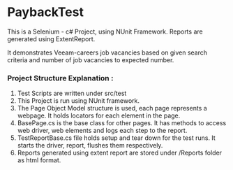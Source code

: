 # PaybackTest
This is a Selenium - c# Project, using NUnit Framework. Reports are generated using ExtentReport. 

It demonstrates Veeam-careers job vacancies based on given search criteria and number of job vacancies to expected number.



<b><h3>Project Structure Explanation :</h3></b>

1. Test Scripts are written under src/test
2. This Project is run using NUnit framework. 
3. The Page Object Model structure is used, each page represents a webpage. It holds locators for each element in the page.
4. BasePage.cs is the base class for other pages. It has methods to access web driver, web elements and logs each step to the report.
5. TestReportBase.cs file holds setup and tear down for the test runs. It starts the driver, report, flushes them respectively.
6. Reports generated using extent report are stored under /Reports folder as html format.
